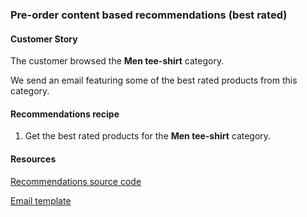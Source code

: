 ### Pre-order content based recommendations (best rated)

#### Customer Story 

The customer browsed the **Men tee-shirt** category.

We send an email featuring some of the best rated products from this category.

#### Recommendations recipe

1. Get the best rated products for the **Men tee-shirt** category.

#### Resources

<a href="https://github.com/algolia-samples/email-recommendations/tree/master/server/node/emails/3" target="_blank">Recommendations source code</a>

<a href="https://github.com/algolia-samples/email-recommendations/tree/master/server/node/templates/pre_order.html" target="_blank">Email template</a>